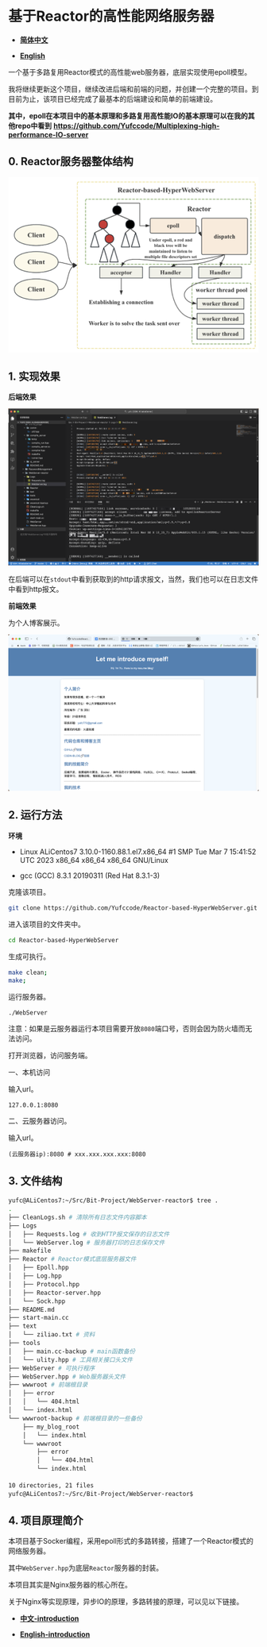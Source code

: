 # 基于Reactor的高性能网络服务器

- **[简体中文](./README-CN.md)**

- **[English](./README.md)**

一个基于多路复用Reactor模式的高性能web服务器，底层实现使用epoll模型。

我将继续更新这个项目，继续改进后端和前端的问题，并创建一个完整的项目。到目前为止，该项目已经完成了最基本的后端建设和简单的前端建设。

**其中，epoll在本项目中的基本原理和多路复用高性能IO的基本原理可以在我的其他repo中看到**
**https://github.com/Yufccode/Multiplexing-high-performance-IO-server**

## 0. Reactor服务器整体结构

![](./figs/0.png)

## 1. 实现效果


**后端效果**

![](./figs/1.png)

在后端可以在`stdout`中看到获取到的http请求报文，当然，我们也可以在日志文件中看到http报文。

**前端效果**

为个人博客展示。

![](./figs/2.png)

## 2. 运行方法

**环境**

- Linux ALiCentos7 3.10.0-1160.88.1.el7.x86_64 #1 SMP Tue Mar 7 15:41:52 UTC 2023 x86_64 x86_64 x86_64 GNU/Linux

- gcc (GCC) 8.3.1 20190311 (Red Hat 8.3.1-3)

克隆该项目。

```bash
git clone https://github.com/Yufccode/Reactor-based-HyperWebServer.git
```

进入该项目的文件夹中。

```bash
cd Reactor-based-HyperWebServer
```

生成可执行。

```bash
make clean;
make;
```

运行服务器。

```
./WebServer
```

注意：如果是云服务器运行本项目需要开放`8080`端口号，否则会因为防火墙而无法访问。

打开浏览器，访问服务端。

一、本机访问

输入url。

```url
127.0.0.1:8080
```

二、云服务器访问。

输入url。

```url
(云服务器ip):8080 # xxx.xxx.xxx.xxx:8080
```

## 3. 文件结构

```bash
yufc@ALiCentos7:~/Src/Bit-Project/WebServer-reactor$ tree .
.
├── CleanLogs.sh # 清除所有日志文件内容脚本
├── Logs
│   ├── Requests.log # 收到HTTP报文保存的日志文件
│   └── WebServer.log # 服务器打印的日志保存文件
├── makefile
├── Reactor # Reactor模式底层服务器文件
│   ├── Epoll.hpp
│   ├── Log.hpp
│   ├── Protocol.hpp
│   ├── Reactor-server.hpp
│   └── Sock.hpp
├── README.md
├── start-main.cc
├── text
│   └── ziliao.txt # 资料
├── tools
│   ├── main.cc-backup # main函数备份
│   └── ulity.hpp # 工具相关接口头文件
├── WebServer # 可执行程序
├── WebServer.hpp # Web服务器头文件
├── wwwroot # 前端根目录
│   ├── error
│   │   └── 404.html
│   └── index.html
└── wwwroot-backup # 前端根目录的一些备份
    ├── my_blog_root
    │   └── index.html
    └── wwwroot
        ├── error
        │   └── 404.html
        └── index.html

10 directories, 21 files
yufc@ALiCentos7:~/Src/Bit-Project/WebServer-reactor$
```

## 4. 项目原理简介

本项目基于Socker编程，采用epoll形式的多路转接，搭建了一个Reactor模式的网络服务器。

其中`WebServer.hpp`为底层`Reactor`服务器的封装。

本项目其实是Nginx服务器的核心所在。

关于Nginx等实现原理，异步IO的原理，多路转接的原理，可以见以下链接。

- **[中文-introduction](./introduction-cn.md)**

- **[English-introduction](./introduction.md)**
